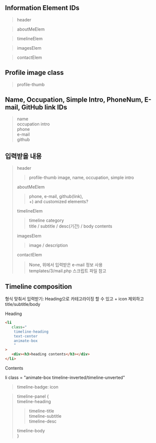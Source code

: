 ## Information Element IDs

> header

> aboutMeElem

> timelineElem

> imagesElem

> contactElem

## Profile image class

> profile-thumb

## Name, Occupation, Simple Intro, PhoneNum, E-mail, GitHub link IDs

> name  
> occupation
> intro  
> phone  
> e-mail  
> github

## 입력받을 내용

> header
>
> > profile-thumb image, name, occupation, simple intro
>
> aboutMeElem
>
> > phone, e-mail, github(link),  
> > +) and customized elements?
>
> timelineElem
>
> > timeline category  
> > title / subtitle / desc(기간) / body contents
>
> imagesElem
>
> > image / description
>
> contactElem
>
> > None, 위에서 입력받은 e-mail 정보 사용  
> > templates/3/mail.php 스크립트 파일 참고

## Timeline composition

형식 맞춰서 입력받기: Heading으로 카테고라이징 할 수 있고 + icon 제외하고 title/subtitle/body

Heading

```html
<li
   class="
    timeline-heading
    text-center
    animate-box
    "
>
   <div><h3>heading contents</h3></div>
</li>
```

Contents

li class = "animate-box timeline-inverted/timeline-unverted"

> timeline-badge: icon

> timeline-panel {  
> timeline-heading
>
> > timeline-title  
> > timeline-subtitle  
> > timeline-desc
>
> timeline-body  
>  }
